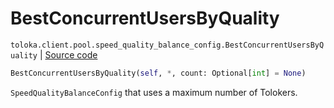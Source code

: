 # BestConcurrentUsersByQuality
`toloka.client.pool.speed_quality_balance_config.BestConcurrentUsersByQuality` | [Source code](https://github.com/Toloka/toloka-kit/blob/v1.2.1/src/client/pool/speed_quality_balance_config.py#L38)

```python
BestConcurrentUsersByQuality(self, *, count: Optional[int] = None)
```

`SpeedQualityBalanceConfig` that uses a maximum number of Tolokers.

